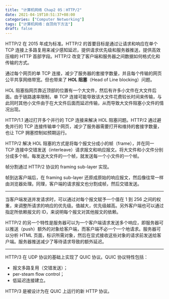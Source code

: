 ```yaml
---
title: "计算机网络 Chap2 05：HTTP/2"
date: 2021-04-19T10:51:37+08:00
categories: ["Computer Networking"]
tags: ["计算机网络：自顶向下方法"]
draft: false
---
```


HTTP/2 在 2015 年成为标准。HTTP/2 的首要目标是通过让请求和响应在单个 TCP 连接上多路复用来减少感知延迟，提供请求优先级和服务器推送，提供高效压缩的 HTTP 首部字段。HTTP/2 改变了客户端和服务器之间数据如何格式化和传输的方式。

<!--more-->

通过每个网页的单 TCP 连接，减少了服务器的套接字数量，并且每个传输的网页公平共享网络带宽。但也带来了 **HOL 阻塞**（Head of Line blocking）问题。

HOL 阻塞指网页靠近顶部的位置有一个大文件，然后有许多小文件在大文件后面。由于链路速率限制，单 TCP 连接可能导致该大文件花费较长时间来传输，与此同时其他小文件由于在大文件后面而延迟传输，从而导致大文件阻塞小文件的情况出现。

HTTP/1.1 通过打开多个并行的 TCP 连接来解决 HOL 阻塞问题。HTTP/2 通过避免并行的 TCP 连接传输单个网页，减少了服务器需要打开和维持的套接字数量，也让 TCP 拥塞控制如预期运行。

HTTP/2 解决 HOL 阻塞的方式是将每个报文分成小的帧（frame），并在同一 TCP 连接中交错发送（interleave）请求报文和响应报文。将大文件和小文件分别分成多个帧。每发送大文件的一个帧，就发送每一个小文件的一个帧。

帧分割通过 HTTP/2 协议的 framing sub-layer 实现。

帧到达客户端后，在 framing sub-layer 还原成原始的响应报文，然后像往常一样由浏览器处理。同理，客户端的请求报文也分割成帧，然后交错发送。

---

当客户端发送并发请求时，可以通过对每个报文赋予一个值在 1 到 256 之间的权重，来调整所请求的响应的优先级。值越大，优先级越高。另外客户端也可以通过指定所依赖报文的 ID，来说明每个报文对其他报文的依赖。

HTTP/2 的另一个特性是服务器可以为一个客户端请求发送多个响应，即服务器可以推送（push）额外的对象给客户端，而客户端不必一个一个地请求。服务器可以分析 HTML 页面，标识所需对象，然后在显式接收这些对象的请求前发送给客户端。服务器推送减少了等待请求导致的额外延迟。

---

HTTP/3 在 UDP 协议的基础上实现了 QUIC 协议。QUIC 协议特性包括：

- 报文多路复用（交错发送）；
- per-steam flow control；
- 低延迟连接建立。

HTTP/3 是被设计为在 QUIC 上运行的新 HTTP 协议。